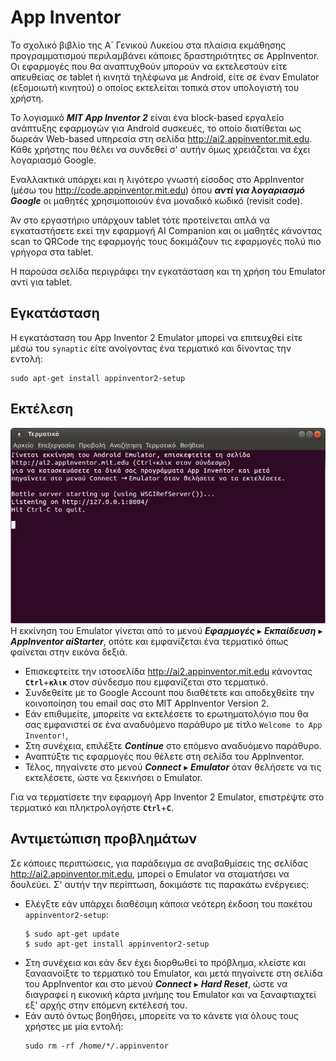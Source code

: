 # App Inventor

Το σχολικό βιβλίο της Α´ Γενικού Λυκείου στα πλαίσια εκμάθησης προγραμματισμού
περιλαμβάνει κάποιες δραστηριότητες σε AppInventor. Οι εφαρμογές που θα
αναπτυχθούν μπορούν να εκτελεστούν είτε απευθείας σε tablet ή κινητά τηλέφωνα
με Android, είτε σε έναν Emulator (εξομοιωτή κινητού) ο οποίος εκτελείται
τοπικά στον υπολογιστή του χρήστη.

Το λογισμικό ***MIT App Inventor 2*** είναι ένα block-based εργαλείο ανάπτυξης
εφαρμογών για Android συσκευές, το οποίο διατίθεται ως δωρεάν Web-based
υπηρεσία στη σελίδα <http://ai2.appinventor.mit.edu>. Κάθε χρήστης που θέλει να
συνδεθεί σ' αυτήν όμως χρειάζεται να έχει λογαριασμό Google.

Εναλλακτικά υπάρχει και η λιγότερο γνωστή είσοδος στο AppInventor (μέσω του
<http://code.appinventor.mit.edu>) όπου ***αντί για λογαριασμό Google*** οι μαθητές 
χρησιμοποιούν ένα μοναδικό κωδικό (revisit code). 

Άν στο εργαστήριο υπάρχουν tablet τότε προτείνεται απλά να εγκαταστήσετε εκεί
την εφαρμογή AI Companion και οι μαθητές κάνοντας scan το QRCode της εφαρμογής τους
δοκιμάζουν τις εφαρμογές πολύ πιο γρήγορα στα tablet.

Η παρούσα σελίδα περιγράφει την εγκατάσταση και τη χρήση του Emulator αντί για tablet.

## Εγκατάσταση

Η εγκατάσταση του App Inventor 2 Emulator μπορεί να επιτευχθεί είτε μέσω του
`synaptic` είτε ανοίγοντας ένα τερματικό και δίνοντας την εντολή:

```shell
sudo apt-get install appinventor2-setup
```

## Εκτέλεση

[![](appinventor.png)](appinventor.png)Η εκκίνηση του Emulator γίνεται από το
μενού ***Εφαρμογές*** ▸ ***Εκπαίδευση*** ▸ ***AppInventor aiStarter***, οπότε
και εμφανίζεται ένα τερματικό όπως φαίνεται στην εικόνα δεξιά.

- Επισκεφτείτε την ιστοσελίδα <http://ai2.appinventor.mit.edu> κάνοντας
  **`Ctrl`**+**`κλικ`** στον σύνδεσμο που εμφανίζεται στο τερματικό.
- Συνδεθείτε με το Google Account που διαθέτετε και αποδεχθείτε την κοινοποίηση
  του email σας στο MIT AppInventor Version 2.
- Εάν επιθυμείτε, μπορείτε να εκτελέσετε το ερωτηματολόγιο που θα σας
  εμφανιστεί σε ένα αναδυόμενο παράθυρο με τίτλο `Welcome to App Inventor!`,
- Στη συνέχεια, επιλέξτε ***Continue*** στο επόμενο αναδυόμενο παράθυρο.
- Αναπτύξτε τις εφαρμογές που θέλετε στη σελίδα του AppInventor.
- Τέλος, πηγαίνετε στο μενού ***Connect*** ▸ ***Emulator*** όταν θελήσετε να
  τις εκτελέσετε, ώστε να ξεκινήσει ο Emulator.

Για να τερματίσετε την εφαρμογή App Inventor 2 Emulator, επιστρέψτε στο
τερματικό και πληκτρολογήστε **`Ctrl`**+**`C`**.

## Αντιμετώπιση προβλημάτων

Σε κάποιες περιπτώσεις, για παράδειγμα σε αναβαθμίσεις της σελίδας
http://ai2.appinventor.mit.edu, μπορεί ο Emulator να σταματήσει να δουλεύει. Σ'
αυτήν την περίπτωση, δοκιμάστε τις παρακάτω ενέργειες:

- Ελέγξτε εάν υπάρχει διαθέσιμη κάποια νεότερη έκδοση του πακέτου
  `appinventor2-setup`:
  ```shell-session
  $ sudo apt-get update
  $ sudo apt-get install appinventor2-setup
  ```
- Στη συνέχεια και εάν δεν έχει διορθωθεί το πρόβλημα, κλείστε και ξαναανοίξτε
  το τερματικό του Emulator, και μετά πηγαίνετε στη σελίδα του AppInventor και
  στο μενού ***Connect*** ▸ ***Hard Reset***, ώστε να διαγραφεί η εικονική
  κάρτα μνήμης του Emulator και να ξαναφτιαχτεί εξ' αρχής στην επόμενη εκτέλεσή
  του.
- Εάν αυτό όντως βοηθήσει, μπορείτε να το κάνετε για όλους τους χρήστες με μία
  εντολή:
  ```shell
  sudo rm -rf /home/*/.appinventor
  ```
